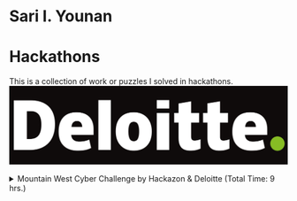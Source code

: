 # Sari I. Younan
# Hackathons
This is a collection of work or puzzles I solved in hackathons.
![alt text](images/Deloitte-Logo.png)
<details><summary>Mountain West Cyber Challenge by Hackazon & Deloitte (Total Time: 9 hrs.)</summary><blockquote>

####
<details><summary>⏳ Solve Times</summary><blockquote>

- [Connected Car](#Connected-Car):<br />~2 hrs.
- [Logic Analysis](#Logic-Analysis):<br />~6.5 hrs.
- [Mayday](#Mayday):<br />~5 mins.
- [Find The Hidden Message](#Find-The-Hidden-Message):<br />~5 mins.
</blockquote></details>

<details><summary>Challenges</summary><blockquote>

# Connected Car
- **Dependencies/Auxiliaries:** [Dashboard Recoding](/Dashboard.mkv), [CANBus log](/CAN.log), and [Solution](/Comp.py)
- **Prompt:** Watch the [Dashboard Recoding](/Dashboard.mkv) and use that to help find the [CANBus log](/CAN.log) code for door opened and door closed events based on the video.

#### [CANBus log](/CAN.log)
- **Description:** CANBus log from a "Tesla."

#### [Dashboard Recording](/Dashboard.mkv)
- **Description:** A video containing a few second recording of a "Tesla" dashboard.

#### [Solution](/Comp.py)
- **Description:** Python code to sort the frequency of code occurrences in the [CANBus log](/CAN.log) in ascending order, as there was only one door opened event and only one door closed event based on the [Dashboard Recording](/Dashboard.mkv).  

# Logic Analysis
- **Dependencies/Auxiliaries:** [Example Code](/example.py), [Challenge](/chall.py), & [Solution](/chall_edited.py)
- **Prompt:** [Challenge](/chall.py) takes user input for a potential flag, generated the flag based on 32 XOR conditions, compares the guess with the generated flag, confirms or denies a match between the two. Find the flag.

#### [Example Code](/example.py)
- **Description:** Example python code containing the library that performs the logic.

#### [Challenge](/chall.py)
- **Description:** Provided source code that takes and stores a user input guess for the flag, generates the flag then confirms or denies if the guess was correct.

#### [Solution](/chall_edited.py)
- **Description:** Personal edit of [Challenge](/chall.py) where after learning what the imported library does and how it works, rewrote the code to become a writer instead of a guesser.

# Mayday
- **Dependencies/Auxiliaries:** [Morse Code Audio File](/Mayday.wav)
- **Prompt:** This is a recorded signal broadcast by a sinking ship. Find the flag in the broadcast.

### [Morse Code Audio File](/Mayday.wav)
- **Description:** Audio file containing the broadcast morse code.

### Solution
- Decoded using online morse code decoder, returned a string of text that was not recognizable language but had a noticeable pattern. Immediately chose to use an online shift cypher decoder to find the flag.

# Find The Hidden Message
- **Dependencies/Auxiliaries:** [Text File](/out.txt)
- **Prompt:** Find the hidden message within the [Text File](/out.txt)

### [Text File](/out.txt) 
- **Description:** Text file containing a paragraph.

### Solution
- First guess was to try extracting the first letter of every word as the paragraph made no grammatical, syntactical, or logical sense. The resulting string revealed the flag by spelling out the numbers and directly providing the letters.

</blockquote></details>
</blockquote></details>